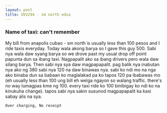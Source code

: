 ```yaml
---
layout: post
title: UVV294 - sm north edsa
---
```


### Name of taxi: can't remember

My bill from anapolis cubao - sm north is usually less than 100 pesos and I ride taxis everyday. Today wala akong barya so I gave this guy 500. Sabi nya wala daw syang barya so we drove past my usual drop off point papunta dun sa ibang taxi. Nagpapalit ako sa ibang drivers pero wala daw silang barya. Then sabi nya sya daw magpapapalit. pag balik nya inabutan nya ako ng 380 sabi nya 120 na daw binawas nya. sabi ko ndi mo na nga ako binaba dun sa babaan ko maglalakad pa ko tapos 120 pa ibabawas mo (eh usually less than 100 ung bill eh welga ngayon so walang traffic. there's no way lumagpas kme ng 100. every taxi ride ko 100 binibigay ko ndi ko na kinukuha change). tapos sabi nya sakin susunod magpapapalit ka kasi sabay alis na sya.

```Over charging, No receipt```
